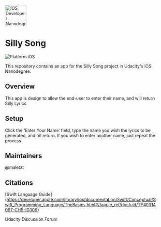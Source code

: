 <img src="https://s3-us-west-1.amazonaws.com/udacity-content/degrees/catalog-images/nd003.png" alt="iOS Developer Nanodegree logo" height="70" >

# Silly Song

![Platform iOS](https://img.shields.io/badge/nanodegree-iOS-blue.svg)

This repository contains an app for the Silly Song project in Udacity's iOS Nanodegree.

## Overview

This app is design to allow the end-user to enter their name, and will return Silly Lyrics.

## Setup

Click the 'Enter Your Name' field, type the name you wish the lyrics to be generated, and hit return.  If you wish to enter another name, just repeat the process

## Maintainers

@maletzt

## Citations

[Swift Language Guide] (https://developer.apple.com/library/ios/documentation/Swift/Conceptual/Swift_Programming_Language/TheBasics.html#//apple_ref/doc/uid/TP40014097-CH5-ID309)

Udacity Discussion Forum